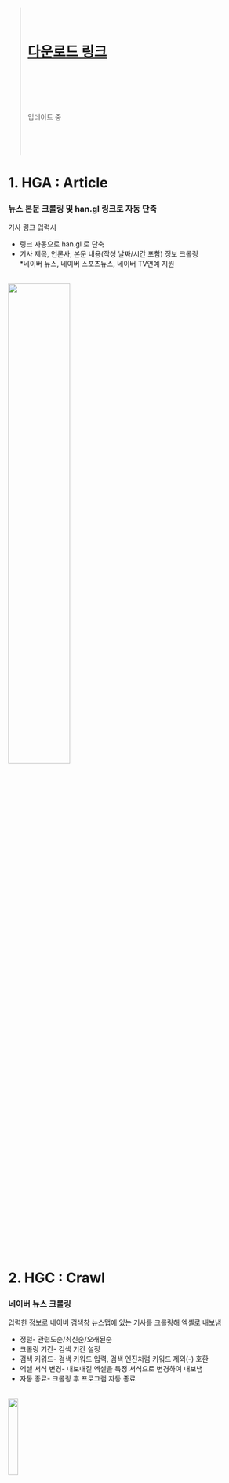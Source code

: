 > # <br><br> [다운로드 링크](https://github.com/memoday/hangangUtil/releases)
>  <br><br><br><br><br> 업데이트 중 <br><br><br><br><br>


# 1. HGA : Article
### 뉴스 본문 크롤링 및 han.gl 링크로 자동 단축

기사 링크 입력시
- 링크 자동으로 han.gl 로 단축
- 기사 제목, 언론사, 본문 내용(작성 날짜/시간 포함) 정보 크롤링
<br>*네이버 뉴스, 네이버 스포츠뉴스, 네이버 TV연예 지원
<br>
<img src="https://user-images.githubusercontent.com/74040890/197082481-45d161c6-9c3b-4e60-8829-1b09376c1f75.png" width="50%" height="50%">


```

```



# 2. HGC : Crawl
### 네이버 뉴스 크롤링

입력한 정보로 네이버 검색창 뉴스탭에 있는 기사를 크롤링해 엑셀로 내보냄

- 정렬- 관련도순/최신순/오래된순
- 크롤링 기간- 검색 기간 설정
- 검색 키워드- 검색 키워드 입력, 검색 엔진처럼 키워드 제외(-) 호환
- 엑셀 서식 변경- 내보내질 엑셀을 특정 서식으로 변경하여 내보냄
- 자동 종료- 크롤링 후 프로그램 자동 종료

<br>
<img src="https://user-images.githubusercontent.com/74040890/208000710-da171410-788e-438a-bad4-200ec5d28708.png" width="20%" height="20%">


```

```
